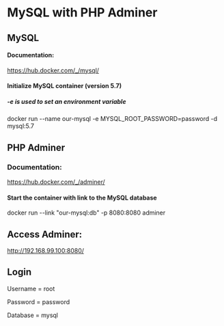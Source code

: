 # MySQL with PHP Adminer
## MySQL
#### Documentation:
https://hub.docker.com/_/mysql/

#### Initialize MySQL container (version 5.7)
##### -e is used to set an environment variable
docker run --name our-mysql -e MYSQL_ROOT_PASSWORD=password -d mysql:5.7

## PHP Adminer
### Documentation:
https://hub.docker.com/_/adminer/

#### Start the container with link to the MySQL database
docker run --link "our-mysql:db" -p 8080:8080 adminer

## Access Adminer:
http://192.168.99.100:8080/

## Login
Username = root

Password = password

Database = mysql